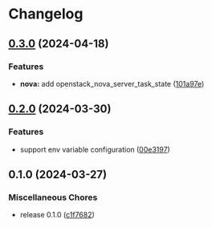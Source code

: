 # Changelog

## [0.3.0](https://github.com/vexxhost/openstack_database_exporter/compare/v0.2.0...v0.3.0) (2024-04-18)


### Features

* **nova:** add openstack_nova_server_task_state ([101a97e](https://github.com/vexxhost/openstack_database_exporter/commit/101a97e324d1ac8321ff773735ef41c49062bfbe))

## [0.2.0](https://github.com/vexxhost/openstack_database_exporter/compare/v0.1.0...v0.2.0) (2024-03-30)


### Features

* support env variable configuration ([00e3197](https://github.com/vexxhost/openstack_database_exporter/commit/00e3197585dbc986a3da7baa86d6c60e09ab3e2d))

## 0.1.0 (2024-03-27)


### Miscellaneous Chores

* release 0.1.0 ([c1f7682](https://github.com/vexxhost/openstack_database_exporter/commit/c1f76826ef7b8ecf3250f523f1e9f2714524b215))
